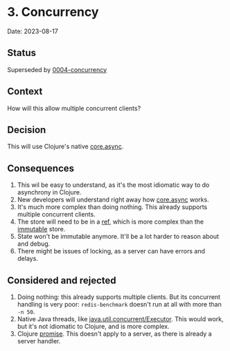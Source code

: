 # 3. Concurrency
Date: 2023-08-17

## Status
Superseded by [0004-concurrency](doc/adr/0004-concurrency.md)

## Context
How will this allow multiple concurrent clients?

## Decision
This will use Clojure's native [core.async](https://clojure.github.io/core.async/).

## Consequences
1. This wil be easy to understand, as it's the most idiomatic way to do asynchrony in Clojure.
2. New developers will understand right away how [core.async](https://clojure.github.io/core.async/) works.
3. It's much more complex than doing nothing. This already supports multiple concurrent clients.
4. The store will need to be in a [ref](https://clojure.org/reference/refs), which is more complex than the [immutable](https://github.com/kienstra/data-store/blob/f4b57c37d7012db756d4211bdf6d2f5515873d32/src/data_store/server.clj#L11) store.
5. State won't be immutable anymore. It'll be a lot harder to reason about and debug.
6. There might be issues of locking, as a server can have errors and delays.

## Considered and rejected
1. Doing nothing: this already supports multiple clients. But its concurrent handling is very poor: `redis-benchmark` doesn't run at all with more than `-n 50`.
2. Native Java threads, like [java.util.concurrent/Executor](https://docs.oracle.com/javase/8/docs/api/java/util/concurrent/Executor.html). This would work, but it's not idiomatic to Clojure, and is more complex.
3. Clojure [promise](https://clojuredocs.org/clojure.core/promise). This doesn't apply to a server, as there is already a server handler.
